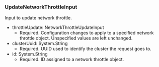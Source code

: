 ### UpdateNetworkThrottleInput
Input to update network throttle.

- throttleUpdate: NetworkThrottleUpdateInput
  - Required. Configuration changes to apply to a specified network throttle object. Unspecified values are left unchanged.
- clusterUuid: System.String
  - Required. UUID used to identify the cluster the request goes to.
- id: System.String
  - Required. ID assigned to a network throttle object.
